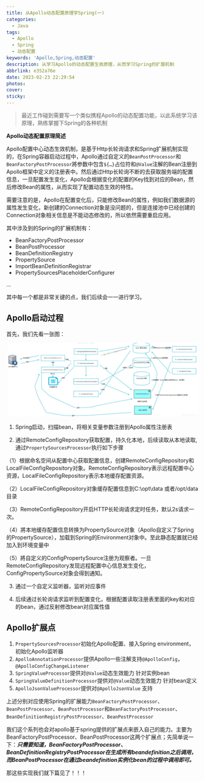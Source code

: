 ```yaml
---
title: 从Apollo动态配置原理学Spring(一)
categories:
  - Java
tags:
  - Apollo
  - Spring
  - 动态配置
keywords: 'Apollo,Spring,动态配置'
description: 从学习Apollo的动态配置生效原理，从而学习Spring的扩展机制
abbrlink: e352a76e
date: 2023-02-23 22:29:54
photos:
cover:
sticky:
---
```


> 最近工作碰到需要写一个类似携程Apollo的动态配置功能，以此系统学习该原理，熟练掌握下Spring的各种机制

**Apollo动态配置原理简述**

Apollo配置中心动态生效机制，是基于Http长轮询请求和Spring扩展机制实现的，在Spring容器启动过程中，Apollo通过自定义的`BeanPostProcessor`和`BeanFactoryPostProcessor`將参数中包含`${…}`占位符和`@Value`注解的Bean注册到Apollo框架中定义的注册表中。然后通过Http长轮询不断的去获取服务端的配置信息，一旦配置发生变化，Apollo会根据变化的配置的Key找到对应的Bean，然后修改Bean的属性，从而实现了配置动态生效的特性。

需要注意的是，Apollo在配置变化后，只能修改Bean的属性，例如我们数据源的属性发生变化，新创建的Connection对象是没问题的，但是连接池中已经创建的Connection对象相关信息是不能动态修改的，所以依然需要重启应用。

<!-- more -->

其中涉及到的Spring的扩展机制有：

- BeanFactoryPostProcessor
- BeanPostProcessor
- BeanDefinitionRegistry
- PropertySource
- ImportBeanDefinitionRegistrar
- PropertySourcesPlaceholderConfigurer

...

其中每一个都是非常关键的点，我们后续会一一进行学习。

## Apollo启动过程

首先，我们先看一张图：

![Apollo启动图](20230223/image-20230223224050610.png)

1. Spring启动，扫描bean，将相关变量参数注册到Apollo属性注册表

2.  通过RemoteConfigRepository获取配置，持久化本地，后续读取从本地读取,通过`PropertySourcesProcessor`执行如下步骤

   （1）根据命名空间从配置中心获取配置信息，创建RemoteConfigRepository和LocalFileConfigRepository对象。RemoteConfigRepository表示远程配置中心资源，LocalFileConfigRepository表示本地缓存配置资源。

   （2）LocalFileConfigRepository对象缓存配置信息到C:\opt\data 或者/opt/data目录

   （3）RemoteConfigRepository开启HTTP长轮询请求定时任务，默认2s请求一次。

   （4）將本地缓存配置信息转换为PropertySource对象（Apollo自定义了Spring的PropertySource），加载到Spring的Environment对象中。至此静态配置就已经加入到环境变量中

   （5）將自定义的ConfigPropertySource注册为观察者。一旦RemoteConfigRepository发现远程配置中心信息发生变化，ConfigPropertySource对象会得到通知。

3. 通过一个自定义监听器，监听对应事件

4. 后续通过长轮询请求监听到配置变化，根据配置读取注册表里面的key和对应的bean，通过反射修改bean对应属性值

## Apollo扩展点

1. `PropertySourcesProcessor`初始化Apollo配置、接入Spring environment，初始化Apollo监听器
2. `ApolloAnnotationProcessor`提供Apollo一些注解支持`@ApolloConfig`，`@ApolloConfigChangeListener`
3. `SpringValueProcessor`提供对`@Value`动态生效能力 针对实例bean
4. `SpringValueDefinitionProcessor`提供对`@Value`动态生效能力 针对bean定义
4. `ApolloJsonValueProcessor`提供对`@ApolloJsonValue` 支持

上述分别对应使用Spring的扩展能力`BeanFactoryPostProcessor`、`BeanPostProcessor`、`BeanPostProcessor`和`BeanFactoryPostProcessor`、`BeanDefinitionRegistryPostProcessor`、`BeanPostProcessor`

我们这个系列也会对apollo基于spring提供的扩展点来嵌入自己的能力。主要为BeanFactoryPostProcessor、BeanPostProcessor这两个扩展点；先简单说一下：***只需要知道，BeanFactoryPostProcessor、BeanDefinitionRegistryPostProcessor在生成所有beandefinition之后调用，而BeanPostProcessor在通过beandefinition实例化bean的过程中调用即可。***



那这些实现我们就下篇见了！！！